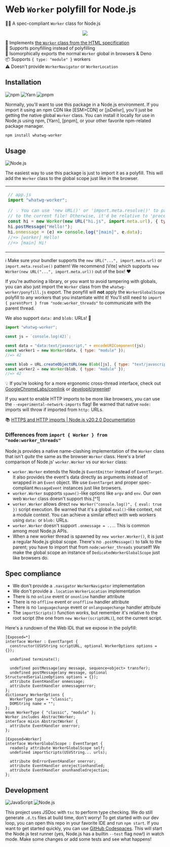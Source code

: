 # Web `Worker` polyfill for Node.js

👷‍♂️ A spec-compliant `Worker` class for Node.js

<div align="center">

![](https://picsum.photos/600/400)

</div>

📜 Implements [the `Worker` class from the HTML specification] \
🦄 Supports ponyfilling instead of polyfilling \
🧊 Isomorphically exports the normal `Worker` global in browsers & Deno \
📦 Supports `{ type: "module" }` workers \
⚠️ Doesn't provide `WorkerNavigator` or `WorkerLocation`

## Installation

![npm](https://img.shields.io/static/v1?style=for-the-badge&message=npm&color=CB3837&logo=npm&logoColor=FFFFFF&label=)
![Yarn](https://img.shields.io/static/v1?style=for-the-badge&message=Yarn&color=2C8EBB&logo=Yarn&logoColor=FFFFFF&label=)
![pnpm](https://img.shields.io/static/v1?style=for-the-badge&message=pnpm&color=222222&logo=pnpm&logoColor=F69220&label=)

Normally, you'll want to use this package in a Node.js environment. If you
import it using an npm CDN like [ESM>CDN] or [jsDelivr], you'll just be getting
the native global `Worker` class. You can install it locally for use in Node.js
using npm, [Yarn], [pnpm], or your other favorite npm-related package manager.

```sh
npm install whatwg-worker
```

## Usage

![Node.js](https://img.shields.io/static/v1?style=for-the-badge&message=Node.js&color=339933&logo=Node.js&logoColor=FFFFFF&label=)

The easiest way to use this package is just to import it as a polyfill. This
will add the `Worker` class to the global scope just like in the browser.

<table><td>

```js
// app.js
import "whatwg-worker";

// 💡 You can use 'new URL()' or 'import.meta.resolve()' to pass a URL relative
// to the current file! Otherwise, it'd be relative to 'process.cwd()'.
const hi = new Worker(new URL("hi.js", import.meta.url), { type: "module" });
hi.postMessage("Hello!");
hi.onmessage = (e) => console.log("[main]", e.data);
//=> [worker] Hello!
//=> [main] Hi!
```

<td>

```js
// hi.js
postMessage("Hi!");
onmessage = (e) => console.log("[worker]", e.data);
```

</table>

ℹ Make sure your bundler supports the `new URL("...", import.meta.url)` or
`import.meta.resolve()` pattern! We recommend [Vite] which supports
`new Worker(new URL("...", import.meta.url))` out of the box! ❤️

If you're authoring a library, or you want to avoid tampering with globals, you
can also just import the `Worker` class from the `whatwg-worker/ponyfill.js`
export. The ponyfill will **not** apply the `WorkerGlobalScope` polyfill to any
workers that you instantiate witht it! You'll still need to
`import { parentPort } from "node:worker_threads"` to communicate with the
parent thread.

We also support `data:` and `blob:` URLs! 🙌

```js
import "whatwg-worker";

const js = `console.log(42)`;

const data = "data:text/javascript," + encodeURIComponent(js);
const worker1 = new Worker(data, { type: "module" });
//=> 42

const blob = URL.createObjectURL(new Blob([js], { type: "text/javascript" }));
const worker2 = new Worker(blob, { type: "module" });
//=> 42
```

💡 If you're looking for a more ergonomic cross-thread interface, check out
[GoogleChromeLabs/comlink] or [developit/greenlet]!

If you want to enable HTTP imports to be more like browsers, you can use the
`--experimental-network-imports` flag! Be warned that native `node:` imports
will throw if imported from `http:` URLs.

📚 [HTTPS and HTTP imports | Node.js v20.2.0 Documentation]

### Differences from `import { Worker } from "node:worker_threads"`

Node.js provides a native name-clashing implementation of the `Worker` class
that isn't _quite_ the same as the browser `Worker` class. Here's a brief
comparison of Node.js' `worker.Worker` vs our `Worker` class:

- `worker.Worker` extends the Node.js `EventEmitter` instead of `EventTarget`.
  It also provides the event's data directly as arguments instead of wrapped in
  an `Event` object. We use `EventTarget` and proper spec-compliant
  `MessageEvent` instances just like browsers.
- `worker.Worker` supports `spawn()`-like options like `argv` and `env`. Our own
  web `Worker` class doesn't support this.[^1]
- `worker.Worker` allows direct `new Worker("console.log()", { eval: true })`
  script execution. Be warned that it's a global `eval()`-like context, not a
  module context. You can achieve a similar effect with web workers using
  `data:` or `blob:` URLs.
- `worker.Worker` doesn't support `.onmessage = ...`. This is common among most
  Node.js APIs.
- When a new worker thread is spawned by `new worker.Worker()`, it is just a
  regular Node.js global scope. There's no `.postMessage()` to talk to the
  parent; you have to import that from `node:worker_threads` yourself! We make
  the global scope an instance of `DedicatedWorkerGlobalScope` just like
  browsers do.

## Spec compliance

- We don't provide a `.navigator` `WorkerNavigator` implementation
- We don't provide a `.location` `WorkerLocation` implementation
- There is no `online` event or `ononline` handler attribute
- There is no `offline` event or `onoffline` handler attribute
- There is no `languagechange` event or `onlanguagechange` handler attribute
- The `importScripts()` function _works_, but remember it's relative to the root
  script (the one from `new Worker(scriptURL)`), not the current script.

Here's a rundown of the Web IDL that we expose in the polyfill:

```webidl
[Exposed=*]
interface Worker : EventTarget {
  constructor(USVString scriptURL, optional WorkerOptions options = {});

  undefined terminate();

  undefined postMessage(any message, sequence<object> transfer);
  undefined postMessage(any message, optional StructuredSerializeOptions options = {});
  attribute EventHandler onmessage;
  attribute EventHandler onmessageerror;
};
dictionary WorkerOptions {
  WorkerType type = "classic";
  DOMString name = "";
};
enum WorkerType { "classic", "module" };
Worker includes AbstractWorker;
interface mixin AbstractWorker {
  attribute EventHandler onerror;
};

[Exposed=Worker]
interface WorkerGlobalScope : EventTarget {
  readonly attribute WorkerGlobalScope self;
  undefined importScripts(USVString... urls);

  attribute OnErrorEventHandler onerror;
  attribute EventHandler onrejectionhandled;
  attribute EventHandler onunhandledrejection;
};
```

## Development

![JavaScript](https://img.shields.io/static/v1?style=for-the-badge&message=JavaScript&color=222222&logo=JavaScript&logoColor=F7DF1E&label=)
![Node.js](https://img.shields.io/static/v1?style=for-the-badge&message=Node.js&color=339933&logo=Node.js&logoColor=FFFFFF&label=)

This project uses JSDoc with `tsc` to perform type checking. We do still
generate `.d.ts` files at build time, don't worry! To get started with our dev
loop, you can open this repo in your favorite IDE and run `npm start`. If you
want to get started quickly, you can use [GitHub Codespaces]. This will start
the Node.js test runner (yes, Node.js has a builtin `--test` flag now!) in watch
mode. Make some changes or add some tests and see what happens!

<!-- prettier-ignore-start -->
[HTTPS and HTTP imports | Node.js v20.2.0 Documentation]: https://nodejs.org/api/esm.html#https-and-http-imports
[GitHub Codespaces]: https://github.com/features/codespaces
[GoogleChromeLabs/comlink]: https://github.com/GoogleChromeLabs/comlink#readme
[developit/greenlet]: https://github.com/developit/greenlet#readme
[the `Worker` class from the HTML specification]: https://html.spec.whatwg.org/multipage/workers.html#dedicated-workers-and-the-worker-interface
[`Worker`-related parts of the HTML spec]: https://html.spec.whatwg.org/multipage/workers.html
<!-- prettier-ignore-end -->

